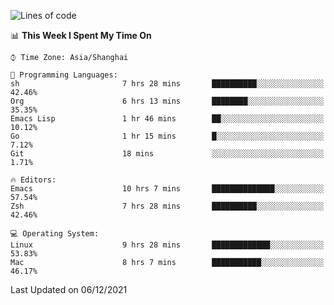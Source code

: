 <!--START_SECTION:waka-->
![Lines of code](https://img.shields.io/badge/From%20Hello%20World%20I%27ve%20Written-22%20Thousand%20lines%20of%20code-blue)

📊 **This Week I Spent My Time On** 

```text
⌚︎ Time Zone: Asia/Shanghai

💬 Programming Languages: 
sh                       7 hrs 28 mins       ██████████░░░░░░░░░░░░░░░   42.46% 
Org                      6 hrs 13 mins       ████████░░░░░░░░░░░░░░░░░   35.35% 
Emacs Lisp               1 hr 46 mins        ██░░░░░░░░░░░░░░░░░░░░░░░   10.12% 
Go                       1 hr 15 mins        █░░░░░░░░░░░░░░░░░░░░░░░░   7.12% 
Git                      18 mins             ░░░░░░░░░░░░░░░░░░░░░░░░░   1.71%

🔥 Editors: 
Emacs                    10 hrs 7 mins       ██████████████░░░░░░░░░░░   57.54% 
Zsh                      7 hrs 28 mins       ██████████░░░░░░░░░░░░░░░   42.46%

💻 Operating System: 
Linux                    9 hrs 28 mins       █████████████░░░░░░░░░░░░   53.83% 
Mac                      8 hrs 7 mins        ███████████░░░░░░░░░░░░░░   46.17%

```


 Last Updated on 06/12/2021
<!--END_SECTION:waka-->
